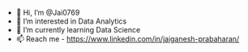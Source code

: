 - 👋 Hi, I’m @Jai0769
- 👀 I’m interested in Data Analytics
- 🌱 I’m currently learning Data Science
- 📫 Reach me - https://www.linkedin.com/in/jaiganesh-prabaharan/

<!---
Jai0769/Jai0769 is a ✨ special ✨ repository because its `README.md` (this file) appears on your GitHub profile.
You can click the Preview link to take a look at your changes.
--->
